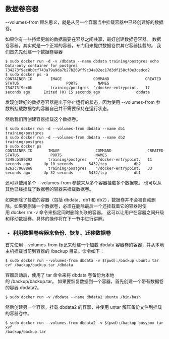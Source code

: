 
## 数据卷容器


--volumes-from 
顾名思义，就是从另一个容器当中挂载容器中已经创建好的数据卷。





如果你有一些持续更新的数据需要在容器之间共享，最好创建数据卷容器。
数据卷容器，其实就是一个正常的容器，专门用来提供数据卷供其它容器挂载的。
我们首先先创建一个数据卷容器
	
	$ sudo docker run -d -v /dbdata --name dbdata training/postgres echo Data-only container for postgres
	734273f9ec0b0cf743a79a9da7b27b269ff9c34a02ec17d3df158cf0e3cedcd2
	$ sudo docker ps -a
	CONTAINER ID        IMAGE              COMMAND                CREATED             STATUS                     PORTS         NAMES
	734273f9ec0b        training/postgres  "/docker-entrypoint.   17 seconds ago      Exited (0) 15 seconds ago                dbdata    
	
	
发现创建好的数据卷容器是出于停止运行的状态，因为使用 --volumes-from 参数所挂载数据卷的容器自己并不需要保持在运行状态。

然后我们再创建容器挂载这个数据卷。


	$ sudo docker run -d --volumes-from dbdata --name db1 training/postgres
    $ sudo docker run -d --volumes-from dbdata --name db2 training/postgres
	$ sudo docker ps
	CONTAINER ID       IMAGE                COMMAND                CREATED             STATUS              PORTS               NAMES
	7348cb189292       training/postgres    "/docker-entrypoint.   11 seconds ago      Up 10 seconds       5432/tcp            db2                 
	a262c79688e8       training/postgres    "/docker-entrypoint.   33 seconds ago      Up 32 seconds       5432/tcp            db1
	
还可以使用多个 --volumes-from 参数来从多个容器挂载多个数据卷。 也可以从其他已经挂载了数据卷的容器来挂载数据卷。

如果删除了挂载的容器（包括 dbdata、db1 和 db2），数据卷并不会被自动删除。如果要删除一个数据卷，必须在删除最后一个还挂载着它的容器时使用 docker rm -v 命令来指定同时删除关联的容器。 这可以让用户在容器之间升级和移动数据卷。具体的操作将在下一节中进行讲解。



* ### 利用数据卷容器来备份、恢复、迁移数据卷






首先使用 --volumes-from 标记来创建一个加载 dbdata 容器卷的容器，并从本地主机挂载当前到容器的 /backup 目录。命令如下：

	
	$ sudo docker run --volumes-from dbdata -v $(pwd):/backup ubuntu tar cvf /backup/backup.tar /dbdata
	
	
容器启动后，使用了 tar 命令来将 dbdata 卷备份为本地的 /backup/backup.tar。
如果要恢复数据到一个容器，首先创建一个带有数据卷的容器 dbdata2。
	
	
	$ sudo docker run -v /dbdata --name dbdata2 ubuntu /bin/bash
	
	
然后创建另一个容器，挂载 dbdata2 的容器，并使用 untar 解压备份文件到挂载的容器卷中。


	$ sudo docker run --volumes-from dbdata2 -v $(pwd):/backup busybox tar xvf
	/backup/backup.tar
